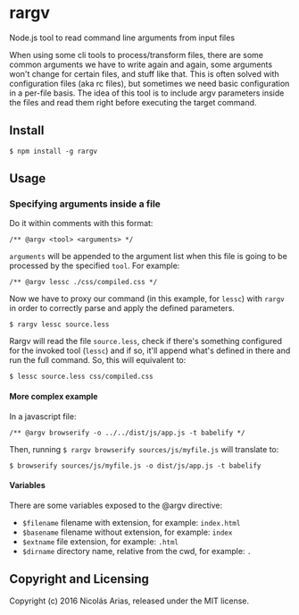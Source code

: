 # rargv
Node.js tool to read command line arguments from input files

When using some cli tools to process/transform files, there are some common arguments we have to write again and again, some arguments won't change for certain files, and stuff like that.
This is often solved with configuration files (aka rc files), but sometimes we need basic configuration in a per-file basis.
The idea of this tool is to include argv parameters inside the files and read them right before executing the target command.

## Install
```
$ npm install -g rargv
```

## Usage

### Specifying arguments inside a file
Do it within comments with this format:
```
/** @argv <tool> <arguments> */
```
`arguments` will be appended to the argument list when this file is going to be processed by the specified `tool`.
For example:
```
/** @argv lessc ./css/compiled.css */
```

Now we have to proxy our command (in this example, for `lessc`) with `rargv` in order to correctly parse and apply the defined parameters.
```
$ rargv lessc source.less
```
Rargv will read the file `source.less`, check if there's something configured for the invoked tool (`lessc`) and if so, it'll append what's defined in there and run the full command. So, this will equivalent to:
```
$ lessc source.less css/compiled.css
```

#### More complex example
In a javascript file:
```
/** @argv browserify -o ../../dist/js/app.js -t babelify */
```
Then, running `$ rargv browserify sources/js/myfile.js` will translate to:
```
$ browserify sources/js/myfile.js -o dist/js/app.js -t babelify
```

#### Variables
There are some variables exposed to the @argv directive:

* `$filename` filename with extension, for example: `index.html`
* `$basename` filename without extension, for example: `index`
* `$extname` file extension, for example: `.html`
* `$dirname` directory name, relative from the cwd, for example: `.`

## Copyright and Licensing

Copyright (c) 2016 Nicolás Arias, released under the MIT license.
